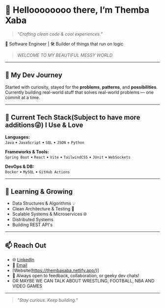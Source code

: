 # 👋 Helloooooooo there, I’m Themba Xaba

> *“Crafting clean code & cool experiences.”*

🚀 Software Engineer | 🛠 Builder of things that run on logic

> *WELCOME TO MY BEAUTIFUL MESSY WORLD*

---

## 🧭 My Dev Journey
Started with curiosity, stayed for the **problems**, **patterns**, and **possibilities**.  
Currently building real-world stuff that solves real-world problems — one commit at a time.

---

## 🔨 Current Tech Stack(Subject to have more additions😜) I Use & Love

**Languages:**  
`Java` • `JavaScript` • `SQL` • `JSON` + `Python`

**Frameworks & Tools:**  
`Spring Boot` • `React` • `Vite` • `TailwindCSS` • `JUnit` • `WebSockets`

**DevOps & DB:**  
`Docker` • `MySQL` • `GitHub Actions`

---

## 🌱 Learning & Growing
- Data Structures & Algorithms 💡  
- Clean Architecture & Testing 🧪  
- Scalable Systems & Microservices 🌐
- Distributed Systems
- Building REST API's

---

## 📫 Reach Out

- 🌐 [LinkedIn](https://www.linkedin.com/in/themba-xaba-3740a9261/)
- 📧 [Email](thembaxaba157@gmail.com)
- [Website(https://thembaxaba.netlify.app/)]
- 🧪 Always open to feedback, collaboration, or geeky dev chats!
- OR MAYBE WE CAN TALK ABOUT WRESTLING, FOOTBALL, NBA AND VIDEO GAMES
---

> *"Stay curious. Keep building."*
